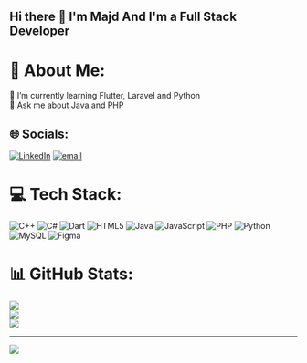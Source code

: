 ## Hi there 👋 I'm Majd And I'm a Full Stack Developer

# 💫 About Me:
🌱 I’m currently learning Flutter, Laravel and Python<br>💬 Ask me about Java and PHP


## 🌐 Socials:
[![LinkedIn](https://img.shields.io/badge/LinkedIn-%230077B5.svg?logo=linkedin&logoColor=white)](https://linkedin.com/in/https://www.linkedin.com/in/majd-al-bsat-03a4222b7/) [![email](https://img.shields.io/badge/Email-D14836?logo=gmail&logoColor=white)](mailto:majdalbsat@gmail.com) 

# 💻 Tech Stack:
![C++](https://img.shields.io/badge/c++-%2300599C.svg?style=for-the-badge&logo=c%2B%2B&logoColor=white) ![C#](https://img.shields.io/badge/c%23-%23239120.svg?style=for-the-badge&logo=csharp&logoColor=white) ![Dart](https://img.shields.io/badge/dart-%230175C2.svg?style=for-the-badge&logo=dart&logoColor=white) ![HTML5](https://img.shields.io/badge/html5-%23E34F26.svg?style=for-the-badge&logo=html5&logoColor=white) ![Java](https://img.shields.io/badge/java-%23ED8B00.svg?style=for-the-badge&logo=openjdk&logoColor=white) ![JavaScript](https://img.shields.io/badge/javascript-%23323330.svg?style=for-the-badge&logo=javascript&logoColor=%23F7DF1E) ![PHP](https://img.shields.io/badge/php-%23777BB4.svg?style=for-the-badge&logo=php&logoColor=white) ![Python](https://img.shields.io/badge/python-3670A0?style=for-the-badge&logo=python&logoColor=ffdd54) ![MySQL](https://img.shields.io/badge/mysql-4479A1.svg?style=for-the-badge&logo=mysql&logoColor=white) ![Figma](https://img.shields.io/badge/figma-%23F24E1E.svg?style=for-the-badge&logo=figma&logoColor=white)
# 📊 GitHub Stats:
![](https://github-readme-stats.vercel.app/api?username=MajdBsat&theme=dark&hide_border=false&include_all_commits=false&count_private=false)<br/>
![](https://nirzak-streak-stats.vercel.app/?user=MajdBsat&theme=dark&hide_border=false)<br/>
![](https://github-readme-stats.vercel.app/api/top-langs/?username=MajdBsat&theme=dark&hide_border=false&include_all_commits=false&count_private=false&layout=compact)

---
[![](https://visitcount.itsvg.in/api?id=MajdBsat&icon=0&color=0)](https://visitcount.itsvg.in)

<!-- Proudly created with GPRM ( https://gprm.itsvg.in ) -->
